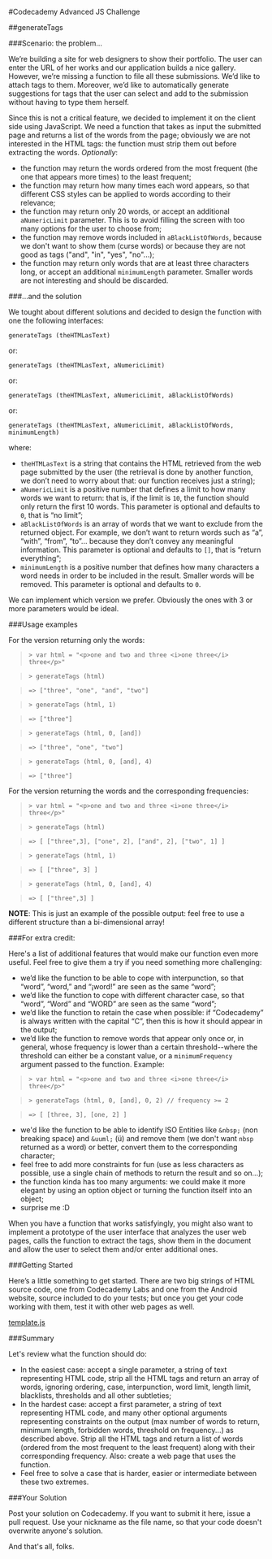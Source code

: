 #Codecademy Advanced JS Challenge

##generateTags


###Scenario: the problem...

We’re building a site for web designers to show their portfolio. The user can enter the URL of her works and our application builds a nice gallery. However, we’re missing a function to file all these submissions. We’d like to attach tags to them. Moreover, we’d like to automatically generate suggestions for tags that the user can select and add to the submission without having to type them herself.

Since this is not a critical feature, we decided to implement it on the client side using JavaScript. We need a function that takes as input the submitted page and returns a list of the words from the page; obviously we are not interested in the HTML tags: the function must strip them out before extracting the words.
*Optionally*:

* the function may return the words ordered from the most frequent (the one that appears more times) to the least frequent;
* the function may return how many times each word appears, so that different CSS styles can be applied to words according to their relevance;
* the function may return only 20 words, or accept an additional `aNumericLimit` parameter. This is to avoid filling the screen with too many options for the user to choose from;
* the function may remove words included in `aBlackListOfWords`, because we don't want to show them (curse words) or because they are not good as tags ("and", "in", "yes", "no"...);
* the function may return only words that are at least three characters long, or accept an additional `minimumLength` parameter. Smaller words are not interesting and should be discarded.

###...and the solution

We tought about different solutions and decided to design the function with one the following interfaces:

`generateTags (theHTMLasText)`

or:

`generateTags (theHTMLasText, aNumericLimit)`

or:

`generateTags (theHTMLasText, aNumericLimit, aBlackListOfWords)`

or:

`generateTags (theHTMLasText, aNumericLimit, aBlackListOfWords, minimumLength)`

where:

* `theHTMLasText` is a string that contains the HTML retrieved from the web page submitted by the user (the retrieval is done by another function, we don’t need to worry about that: our function receives just a string);
* `aNumericLimit` is a positive number that defines a limit to how many words we want to return: that is, if the limit is `10`, the function should only return the first 10 words. This parameter is optional and defaults to `0`, that is “no limit”;
* `aBlackListOfWords` is an array of words that we want to exclude from the returned object. For example, we don’t want to return words such as “a”, “with”, “from”, “to”... because they don’t convey any meaningful information. This parameter is optional and defaults to `[]`, that is “return everything”;
* `minimumLength` is a positive number that defines how many characters a word needs in order to be included in the result. Smaller words will be removed. This parameter is optional and defaults to `0`.

We can implement which version we prefer. Obviously the ones with 3 or more parameters would be ideal.

###Usage examples

For the version returning only the words:

>   `> var html = "<p>one and two and three <i>one three</i> three</p>"`

>   `> generateTags (html)`

>   `=> ["three", "one", "and", "two"]`

>    `> generateTags (html, 1)`

>    `=> ["three"]`

>    `> generateTags (html, 0, [and])`

>    `=> ["three", "one", "two"]`

>    `> generateTags (html, 0, [and], 4)`

>    `=> ["three"]`

For the version returning the words and the corresponding frequencies:

>   `> var html = "<p>one and two and three <i>one three</i> three</p>"`

>   `> generateTags (html)`

>   `=> [ ["three",3], ["one", 2], ["and", 2], ["two", 1] ]`

>    `> generateTags (html, 1)`

>    `=> [ ["three", 3] ]`

>    `> generateTags (html, 0, [and], 4)`

>    `=> [ ["three",3] ]`

**NOTE**: This is just an example of the possible output: feel free to use a different structure than a bi-dimensional array!

###For extra credit:

Here's a list of additional features that would make our function even more useful. Feel free to give them a try if you need something more challenging:

* we’d like the function to be able to cope with interpunction, so that “word”, “word,” and “¡word!” are seen as the same “word”;
* we’d like the function to cope with different character case, so that “word”, “Word” and “WORD” are seen as the same “word”;
* we’d like the function to retain the case when possible: if “Codecademy” is always written with the capital “C”, then this is how it should appear in the output;
* we’d like the function to remove words that appear only once or, in general, whose frequency is lower than a certain threshold--where the threshold can either be a constant value, or a `minimumFrequency` argument passed to the function. Example:

>   `> var html = "<p>one and two and three <i>one three</i> three</p>"`

>   `> generateTags (html, 0, [and], 0, 2) // frequency >= 2`

>   `=> [ [three, 3], [one, 2] ]`

* we'd like the function to be able to identify ISO Entities like `&nbsp;` (non breaking space) and `&uuml;` (ü) and remove them (we don't want `nbsp` returned as a word) or better, convert them to the corresponding character;
* feel free to add more constraints for fun (use as less characters as possible, use a single chain of methods to return the result and so on...);
* the function kinda has too many arguments: we could make it more elegant by using an option object or turning the function itself into an object;
* surprise me :D

When you have a function that works satisfyingly, you might also want to implement a prototype of the user interface that analyzes the user web pages, calls the function to extract the tags, show them in the document and allow the user to select them and/or enter additional ones.

###Getting Started

Here’s a little something to get started. There are two big strings of HTML source code, one from Codecademy Labs and one from the Android website, source included to do your tests; but once you get your code working with them, test it with other web pages as well.

[template.js](template.js)

###Summary

Let's review what the function should do:

* In the easiest case: accept a single parameter, a string of text representing HTML code, strip all the HTML tags and return an array of words, ignoring ordering, case, interpunction, word limit, length limit, blacklists, thresholds and all other subtleties;
* In the hardest case: accept a first parameter, a string of text representing HTML code, and many other optional arguments representing constraints on the output (max number of words to return, minimum length, forbidden words, threshold on frequency...) as described above. Strip all the HTML tags and return a list of words (ordered from the most frequent to the least frequent) along with their corresponding frequency. Also: create a web page that uses the function.
* Feel free to solve a case that is harder, easier or intermediate between these two extremes.

###Your Solution

Post your solution on Codecademy. If you want to submit it here, issue a pull request. Use your nickname as the file name, so that your code doesn't overwrite anyone's solution.

And that's all, folks.
